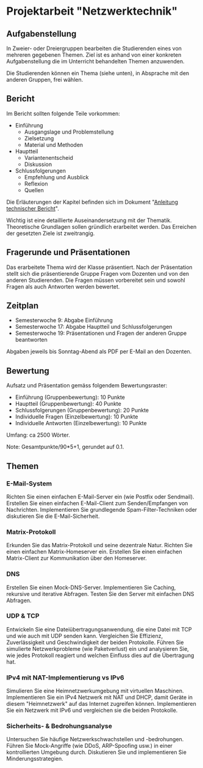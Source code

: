 # Projektarbeit "Netzwerktechnik"

## Aufgabenstellung
In Zweier- oder Dreiergruppen bearbeiten die Studierenden eines von mehreren gegebenen Themen.
Ziel ist es anhand von einer konkreten Aufgabenstellung die im Unterricht behandelten Themen anzuwenden.

Die Studierenden können ein Thema (siehe unten), in Absprache mit den anderen Gruppen, frei wählen.

## Bericht
Im Bericht sollten folgende Teile vorkommen:

- Einführung
  - Ausgangslage und Problemstellung
  - Zielsetzung
  - Material und Methoden
- Hauptteil
  - Variantenentscheid
  - Diskussion
- Schlussfolgerungen
  - Empfehlung und Ausblick
  - Reflexion
  - Quellen

Die Erläuterungen der Kapitel befinden sich im Dokument "[Anleitung technischer Bericht](AnleitungTechnischerBericht.pdf)".

Wichtig ist eine detaillierte Auseinandersetzung mit der Thematik. 
Theoretische Grundlagen sollen gründlich erarbeitet werden.
Das Erreichen der gesetzten Ziele ist zweitrangig.

## Fragerunde und Präsentationen
Das erarbeitete Thema wird der Klasse präsentiert. 
Nach der Präsentation stellt sich die präsentierende Gruppe Fragen vom Dozenten und von den anderen Studierenden. 
Die Fragen müssen vorbereitet sein und sowohl Fragen als auch Antworten werden bewertet.

## Zeitplan
- Semesterwoche 9: Abgabe Einführung
- Semesterwoche 17: Abgabe Hauptteil und Schlussfolgerungen
- Semesterwoche 19: Präsentationen und Fragen der anderen Gruppe beantworten 

Abgaben jeweils bis Sonntag-Abend als PDF per E-Mail an den Dozenten.

## Bewertung
Aufsatz und Präsentation gemäss folgendem Bewertungsraster: 
- Einführung (Gruppenbewertung): 10 Punkte
- Hauptteil (Gruppenbewertung): 40 Punkte
- Schlussfolgerungen (Gruppenbewertung): 20 Punkte
- Individuelle Fragen (Einzelbewertung): 10 Punkte
- Individuelle Antworten (Einzelbewertung): 10 Punkte 

Umfang: ca 2500 Wörter.

Note: Gesamtpunkte/90*5+1, gerundet auf 0.1.

## Themen

### E-Mail-System
Richten Sie einen einfachen E-Mail-Server ein (wie Postfix oder Sendmail).
Erstellen Sie einen einfachen E-Mail-Client zum Senden/Empfangen von Nachrichten.
Implementieren Sie grundlegende Spam-Filter-Techniken oder diskutieren Sie die E-Mail-Sicherheit.

### Matrix-Protokoll
Erkunden Sie das Matrix-Protokoll und seine dezentrale Natur.
Richten Sie einen einfachen Matrix-Homeserver ein.
Erstellen Sie einen einfachen Matrix-Client zur Kommunikation über den Homeserver.

### DNS
Erstellen Sie einen Mock-DNS-Server.
Implementieren Sie Caching, rekursive und iterative Abfragen.
Testen Sie den Server mit einfachen DNS Abfragen.

### UDP & TCP
Entwickeln Sie eine Dateiübertragungsanwendung, die eine Datei mit TCP und wie auch mit UDP senden kann.
Vergleichen Sie Effizienz, Zuverlässigkeit und Geschwindigkeit der beiden Protokolle.
Führen Sie simulierte Netzwerkprobleme (wie Paketverlust) ein und analysieren Sie, wie jedes Protokoll reagiert und welchen Einfluss dies auf die Übertragung hat.

### IPv4 mit NAT-Implementierung vs IPv6
Simulieren Sie eine Heimnetzwerkumgebung mit virtuellen Maschinen.
Implementieren Sie ein IPv4 Netzwerk mit NAT und DHCP, damit Geräte in diesem "Heimnetzwerk" auf das Internet zugreifen können.
Implementieren Sie ein Netzwerk mit IPv6 und vergleichen sie die beiden Protokolle.

### Sicherheits- & Bedrohungsanalyse
Untersuchen Sie häufige Netzwerkschwachstellen und -bedrohungen.
Führen Sie Mock-Angriffe (wie DDoS, ARP-Spoofing usw.) in einer kontrollierten Umgebung durch.
Diskutieren Sie und implementieren Sie Minderungsstrategien.
